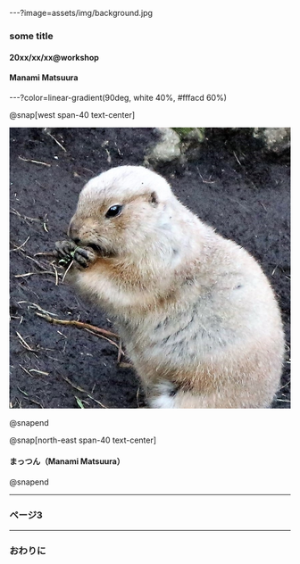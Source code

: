 ---?image=assets/img/background.jpg

### some title
#### 20xx/xx/xx@workshop
#### Manami Matsuura

---?color=linear-gradient(90deg, white 40%, #fffacd 60%)

@snap[west span-40 text-center]

![me](assets/img/manami.matsuura.JPG)

@snapend

@snap[north-east span-40 text-center]
#### まっつん（Manami Matsuura）
@snapend

---

### ページ3


---

### おわりに

